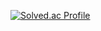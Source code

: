 [![Solved.ac Profile](http://mazassumnida.wtf/api/generate_badge?boj=yoon828990)](https://solved.ac/Coen90)<br/>
